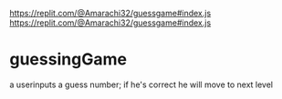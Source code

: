 https://replit.com/@Amarachi32/guessgame#index.js
https://replit.com/@Amarachi32/guessgame#index.js
# guessingGame
a userinputs a guess number; if he's correct he will move to next level
